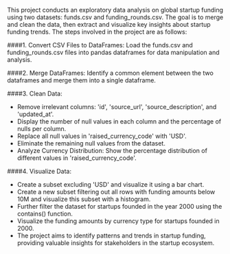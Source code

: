 This project conducts an exploratory data analysis on global startup funding using two datasets: funds.csv and funding_rounds.csv. The goal is to merge and clean the data, then extract and visualize key insights about startup funding trends. The steps involved in the project are as follows:

####1. Convert CSV Files to DataFrames: Load the funds.csv and funding_rounds.csv files into pandas dataframes for data manipulation and analysis.

####2. Merge DataFrames: Identify a common element between the two dataframes and merge them into a single dataframe.

####3. Clean Data:
* Remove irrelevant columns: 'id', 'source_url', 'source_description', and 'updated_at'.
* Display the number of null values in each column and the percentage of nulls per column.
* Replace all null values in 'raised_currency_code' with 'USD'.
* Eliminate the remaining null values from the dataset.
* Analyze Currency Distribution: Show the percentage distribution of different values in 'raised_currency_code'.

####4. Visualize Data:
* Create a subset excluding 'USD' and visualize it using a bar chart.
* Create a new subset filtering out all rows with funding amounts below 10M and visualize this subset with a histogram.
* Further filter the dataset for startups founded in the year 2000 using the contains() function.
* Visualize the funding amounts by currency type for startups founded in 2000.
* The project aims to identify patterns and trends in startup funding, providing valuable insights for stakeholders in the startup ecosystem.

